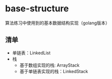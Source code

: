 # base-structure

算法练习中使用到的基本数据结构实现（golang版本）

## 清单

- 单链表：LinkedList
- 栈
    - 基于数组实现的栈: ArrayStack
    - 基于单链表实现的栈：LinkedStack

